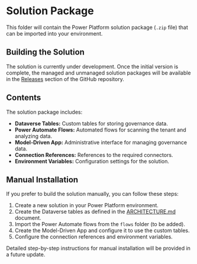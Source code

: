 # Solution Package

This folder will contain the Power Platform solution package (`.zip` file) that can be imported into your environment.

## Building the Solution

The solution is currently under development. Once the initial version is complete, the managed and unmanaged solution packages will be available in the [Releases](https://github.com/yourusername/powerplatform-governance-sentinel/releases) section of the GitHub repository.

## Contents

The solution package includes:

*   **Dataverse Tables:** Custom tables for storing governance data.
*   **Power Automate Flows:** Automated flows for scanning the tenant and analyzing data.
*   **Model-Driven App:** Administrative interface for managing governance data.
*   **Connection References:** References to the required connectors.
*   **Environment Variables:** Configuration settings for the solution.

## Manual Installation

If you prefer to build the solution manually, you can follow these steps:

1.  Create a new solution in your Power Platform environment.
2.  Create the Dataverse tables as defined in the [ARCHITECTURE.md](../docs/ARCHITECTURE.md) document.
3.  Import the Power Automate flows from the `flows` folder (to be added).
4.  Create the Model-Driven App and configure it to use the custom tables.
5.  Configure the connection references and environment variables.

Detailed step-by-step instructions for manual installation will be provided in a future update.

